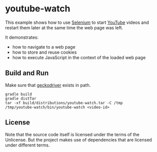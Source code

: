 # youtube-watch

This example shows how to use [Selenium](https://www.selenium.dev/) to start [YouTube](https://www.youtube.com/) videos and restart them later at the same time the web page was left.

It demonstrates:
- how to navigate to a web page
- how to store and reuse cookies
- how to execute JavaScript in the context of the loaded web page

## Build and Run

Make sure that [geckodriver](https://github.com/mozilla/geckodriver/releases) exists in path.

    gradle build
    gradle distTar
    tar -xf build/distributions/youtube-watch.tar -C /tmp
    /tmp/youtube-watch/bin/youtube-watch <video-id>

## License

Note that the source code itself is licensed under the terms of the Unlicense.
But the project makes use of dependencies that are licensed under different terms.
